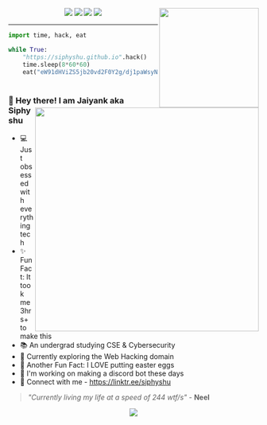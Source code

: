<div align='center'>
  <img align='right' src='https://thumbs.gfycat.com/ScratchyAlertBergerpicard-max-1mb.gif' width='200'>

  <p>
    <img src="https://raw.githubusercontent.com/siphyshu/siphyshu/main/badges/last-major-release.svg">
    <img src="https://raw.githubusercontent.com/siphyshu/siphyshu/main/badges/status-barely managing-informational.svg">
    <!--   <img src="https://raw.githubusercontent.com/siphyshu/siphyshu/main/badges/vulnerabilities-roaches-red.svg"> -->
    <img src="https://raw.githubusercontent.com/siphyshu/siphyshu/main/badges/code quality-A for effort-success.svg">
    <img src="https://raw.githubusercontent.com/siphyshu/siphyshu/main/badges/remarks-pls hire-lightgrey.svg">
  </p>
  
---
  
</div>

```python
import time, hack, eat

while True:
    "https://siphyshu.github.io".hack()
    time.sleep(8*60*60)
    eat("eW91dHViZS5jb20vd2F0Y2g/dj1paWsyNXdxSXVGbw==")
````

<h1></h1>

<div>
  <a href="https://siphyshu.github.io/">
    <img align='right' src='https://user-images.githubusercontent.com/52672162/145540603-bfde337a-fbaf-4410-89c3-e997bbf8d48b.png' width=450>
  </a>
  
  ### 🌴 Hey there! I am Jaiyank aka Siphyshu
  - 💻 Just obsessed with everything tech
  - ✨ Fun Fact: It took me 3hrs+ to make this
  - 📚 An undergrad studying CSE & Cybersecurity
  - 👀 Currently exploring the Web Hacking domain
  - 🍭 Another Fun Fact: I LOVE putting easter eggs
  - 👔 I'm working on making a discord bot these days
  - 🌼 Connect with me - https://linktr.ee/siphyshu
  
  > _"Currently living my life at a speed of 244 wtf/s"_ - **Neel**
  
<!--   
  <details>
    <summary>🌼 Reach out & Connect with me!</summary>
  </details> -->
  
</div>

<p align='center'><img src='https://raw.githubusercontent.com/siphyshu/siphyshu/output/github-contribution-grid-snake.svg'></p>
